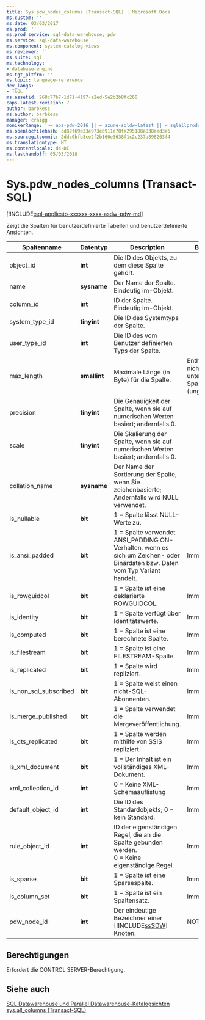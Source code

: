 ```yaml
---
title: Sys.pdw_nodes_columns (Transact-SQL) | Microsoft Docs
ms.custom: ''
ms.date: 03/03/2017
ms.prod: ''
ms.prod_service: sql-data-warehouse, pdw
ms.service: sql-data-warehouse
ms.component: system-catalog-views
ms.reviewer: ''
ms.suite: sql
ms.technology:
- database-engine
ms.tgt_pltfrm: ''
ms.topic: language-reference
dev_langs:
- TSQL
ms.assetid: 268c77b7-1d71-4197-a2ed-5e2b2b8fc260
caps.latest.revision: 7
author: barbkess
ms.author: barbkess
manager: craigg
monikerRange: '>= aps-pdw-2016 || = azure-sqldw-latest || = sqlallproducts-allversions'
ms.openlocfilehash: cd82f69a33e973eb911e70fa295188a838aed3e6
ms.sourcegitcommit: 2ddc0bfb3ce2f2b160e3638f1c2c237a898263f4
ms.translationtype: HT
ms.contentlocale: de-DE
ms.lasthandoff: 05/03/2018
---
```

# <a name="syspdwnodescolumns-transact-sql"></a>Sys.pdw_nodes_columns (Transact-SQL)
[!INCLUDE[tsql-appliesto-xxxxxx-xxxx-asdw-pdw-md](../../includes/tsql-appliesto-xxxxxx-xxxx-asdw-pdw-md.md)]

  Zeigt die Spalten für benutzerdefinierte Tabellen und benutzerdefinierte Ansichten.  
  
|Spaltenname|Datentyp|Description|Bereich|  
|-----------------|---------------|-----------------|-----------|  
|object_id|**int**|Die ID des Objekts, zu dem diese Spalte gehört.||  
|name|**sysname**|Der Name der Spalte. Eindeutig im-Objekt.||  
|column_id|**int**|ID der Spalte. Eindeutig im-Objekt.||  
|system_type_id|**tinyint**|Die ID des Systemtyps der Spalte.||  
|user_type_id|**int**|Die ID des vom Benutzer definierten Typs der Spalte.||  
|max_length|**smallint**|Maximale Länge (in Byte) für die Spalte.|Enthält 1, die nicht unterstützten Spaltentypen (ungültig).|  
|precision|**tinyint**|Die Genauigkeit der Spalte, wenn sie auf numerischen Werten basiert; andernfalls 0.||  
|scale|**tinyint**|Die Skalierung der Spalte, wenn sie auf numerischen Werten basiert; andernfalls 0.||  
|collation_name|**sysname**|Der Name der Sortierung der Spalte, wenn Sie zeichenbasierte; Andernfalls wird NULL verwendet.||  
|is_nullable|**bit**|1 = Spalte lässt NULL-Werte zu.||  
|is_ansi_padded|**bit**|1 = Spalte verwendet ANSI_PADDING ON-Verhalten, wenn es sich um Zeichen- oder Binärdaten bzw. Daten vom Typ Variant handelt.|Immer 0.|  
|is_rowguidcol|**bit**|1 = Spalte ist eine deklarierte ROWGUIDCOL.|Immer 0.|  
|is_identity|**bit**|1 = Spalte verfügt über Identitätswerte.|Immer 0.|  
|is_computed|**bit**|1 = Spalte ist eine berechnete Spalte.|Immer 0.|  
|is_filestream|**bit**|1 = Spalte ist eine FILESTREAM-Spalte.|Immer 0.|  
|is_replicated|**bit**|1 = Spalte wird repliziert.|Immer 0.|  
|is_non_sql_subscribed|**bit**|1 = Spalte weist einen nicht-SQL-Abonnenten.|Immer 0.|  
|is_merge_published|**bit**|1 = Spalte verwendet die Mergeveröffentlichung.|Immer 0.|  
|is_dts_replicated|**bit**|1 = Spalte werden mithilfe von SSIS repliziert.|Immer 0.|  
|is_xml_document|**bit**|1 = Der Inhalt ist ein vollständiges XML-Dokument.|Immer 0.|  
|xml_collection_id|**int**|0 = Keine XML-Schemaauflistung|Immer 0.|  
|default_object_id|**int**|Die ID des Standardobjekts; 0 = kein Standard.|Immer 0.|  
|rule_object_id|**int**|ID der eigenständigen Regel, die an die Spalte gebunden werden. <br />0 = Keine eigenständige Regel.|Immer 0.|  
|is_sparse|**bit**|1 = Spalte ist eine Sparsespalte.|Immer 0.|  
|is_column_set|**bit**|1 = Spalte ist ein Spaltensatz.|Immer 0.|  
|pdw_node_id|**int**|Der eindeutige Bezeichner einer [!INCLUDE[ssSDW](../../includes/sssdw-md.md)] Knoten.|NOT NULL|  
  
## <a name="permissions"></a>Berechtigungen  
 Erfordert die CONTROL SERVER-Berechtigung.  
  
## <a name="see-also"></a>Siehe auch  
 [SQL Datawarehouse und Parallel Datawarehouse-Katalogsichten](../../relational-databases/system-catalog-views/sql-data-warehouse-and-parallel-data-warehouse-catalog-views.md)   
 [sys.all_columns &#40;Transact-SQL&#41;](../../relational-databases/system-catalog-views/sys-all-columns-transact-sql.md)  
  
  
